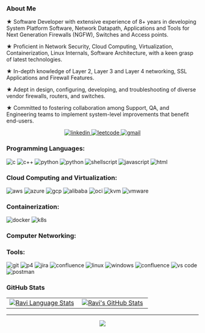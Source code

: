 ### About Me

★ Software Developer with extensive experience of 8+ years in developing System Platform Software, Network Datapath, Applications and Tools for Next Generation Firewalls (NGFW), Switches and Access points.

★ Proficient in Network Security, Cloud Computing, Virtualization, Containerization, Linux Internals, Software Architecture, with a keen grasp of latest technologies.

★ In-depth knowledge of Layer 2, Layer 3 and Layer 4 networking, SSL Applications and Firewall Features.

★ Adept in design, configuring, developing, and troubleshooting of diverse vendor firewalls, routers, and switches.

★ Committed to fostering collaboration among Support, QA, and Engineering teams to implement system-level improvements that benefit end-users.

<div align="center">
<a href="https://www.linkedin.com/in/ravikumark815">
<img src="https://img.shields.io/badge/LinkedIn-blue?logo=linkedin&logoColor=white&style=for-the-badge" alt="linkedin" />
</a>
<a href="https://leetcode.com/ravikumark815/">
<img src="https://img.shields.io/badge/LeetCode-000000?style=for-the-badge&logo=LeetCode&logoColor=#d16c06" alt="leetcode" />
</a>
<a href="mailto:ravikumark815@gmail.com">
<img src="https://img.shields.io/badge/email%20me-EA4335?style=for-the-badge&logo=gmail&logoColor=white" alt="gmail" />
</a>


<!-- 

<a href="https://www.linkedin.com/in/ravikumark815">
<img src="https://img.shields.io/badge/visit%20my%20Linkedin-0A66C2?style=for-the-badge&logo=linkedin&logoColor=white" alt="linkedin" />
</a>

<a href="https://medium.com/@ravikumark815">
<img src="https://img.shields.io/badge/read%20my%20blogs%20on%20medium-black?style=for-the-badge&logo=medium&logoColor=white" alt="medium" />
</a> 

-->
</div>

### Programming Languages:
<div>
<img src="https://img.shields.io/badge/c-%23121011.svg?style=for-the-badge&logo=c&logoColor=white" alt="c" />
<img src="https://img.shields.io/badge/c++-%2300599C.svg?style=for-the-badge&logo=c%2B%2B&logoColor=white" alt="c++" />
<img src="https://img.shields.io/badge/python-3670A0?style=for-the-badge&logo=python&logoColor=ffdd54" alt="python" />
<img src="https://img.shields.io/badge/go-%2300ADD8.svg?style=for-the-badge&logo=go&logoColor=white" alt="python" />
<img src="https://img.shields.io/badge/shell_script-%23121011.svg?style=for-the-badge&logo=gnu-bash&logoColor=white" alt="shellscript" />
<img src="https://img.shields.io/badge/JavaScript-F7DF1E?style=for-the-badge&logo=javascript&logoColor=black" alt="javascript" />
<img src="https://img.shields.io/badge/HTML-E34F26?style=for-the-badge&logo=html5&logoColor=white" alt="html" />
</div>

### Cloud Computing and Virtualization:
<div>
<img src="https://img.shields.io/badge/AWS-%23FF9900.svg?style=for-the-badge&logo=amazon-aws&logoColor=white" alt="aws" />
<img src="https://img.shields.io/badge/azure-%230072C6.svg?style=for-the-badge&logo=microsoftazure&logoColor=white" alt="azure" />
<img src="https://img.shields.io/badge/GoogleCloud-%234285F4.svg?style=for-the-badge&logo=google-cloud&logoColor=white" alt="gcp" />
<img src="https://img.shields.io/badge/Alibaba Cloud-%23FF6701.svg?style=for-the-badge&logo=alibabacloud&logoColor=white" alt="alibaba" />
<img src="https://img.shields.io/badge/Oracle Cloud-F80000?style=for-the-badge&logo=oracle&logoColor=white" alt="oci" />
<img src="https://img.shields.io/badge/KVM-white?style=for-the-badge&logo=linux&logoColor=black" alt="kvm" />
<img src="https://img.shields.io/badge/Vmware-grey?style=for-the-badge&logo=vmware&logoColor=white" alt="vmware" />
</div>

### Containerization:
<div>
<img src="https://img.shields.io/badge/docker-%230db7ed.svg?style=for-the-badge&logo=docker&logoColor=white" alt="docker" />
<img src="https://img.shields.io/badge/kubernetes-%23326ce5.svg?style=for-the-badge&logo=kubernetes&logoColor=white" alt="k8s" />
</div>

### Computer Networking:
<div>
</div>

### Tools:
<div>
<img src="https://img.shields.io/badge/Git-F05032?style=for-the-badge&logo=git&logoColor=white" alt="git" />
<img src="https://img.shields.io/badge/-PERFORCE-00AEEF?style=for-the-badge&logo=Perforce&logoColor=white)" alt="p4" />
<img src="https://img.shields.io/badge/jira-0052CC?style=for-the-badge&logo=jira&logoColor=white" alt="jira" />
<img src="https://img.shields.io/badge/confluence-172B4D?style=for-the-badge&logo=confluence&logoColor=white" alt="confluence" />
<img src="https://img.shields.io/badge/Linux-FCC624?style=for-the-badge&logo=linux&logoColor=black" alt="linux" />
<img src="https://img.shields.io/badge/Windows-0078D6?style=for-the-badge&logo=windows&logoColor=white" alt="windows" />
<img src="https://img.shields.io/badge/confluence-172B4D?style=for-the-badge&logo=confluence&logoColor=white" alt="confluence" />
<img src="https://img.shields.io/badge/vs%20code-007ACC?style=for-the-badge&logo=visual%20studio%20code&logoColor=white" alt="vs code" />
<img src="https://img.shields.io/badge/postman-FF6C37?style=for-the-badge&logo=postman&logoColor=white" alt="postman" />
</div>

### GitHub Stats
<div align="center">
  <table width="100%">
    <tbody>
      <tr>
        <td width="50%" style="border: none !important;">
        <div align="center" width="100%">
          <a href="https://github.com/ravikumark815">
            <img src="https://github-readme-stats.vercel.app/api/top-langs/?username=ravikumark815&hide=ruby&layout=compact&hide_border=true&langs_count=6" alt="Ravi Language Stats" vertical-align="middle"/>
          </a>
        </div>
        </td>
        <td width="50%" style="border: none !important;">
        <div align="center" width="100%">
          <a href="https://github.com/ravikumark815">
            <img src="https://github-readme-stats.vercel.app/api?username=ravikumark815&show_icons=true&hide=stars&hide_border=true" alt="Ravi's GitHub Stats" vertical-align="middle"/>
          </a>
        </div>
        </td>
      </tr>
    </tbody>
  <table>
<div>

---

<div align='center'>

![](https://komarev.com/ghpvc/?username=ravikumark815&label=Profile+Views)

</div>